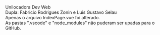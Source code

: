 Unilocadora Dev Web <br>
Dupla: Fabricio Rodrigues Zonin e Luis Gustavo Selau <br>
Apenas o arquivo IndexPage.vue foi alterado. <br>
As pastas ".vscode" e "node_modules" não puderam ser upadas para o GitHub.
